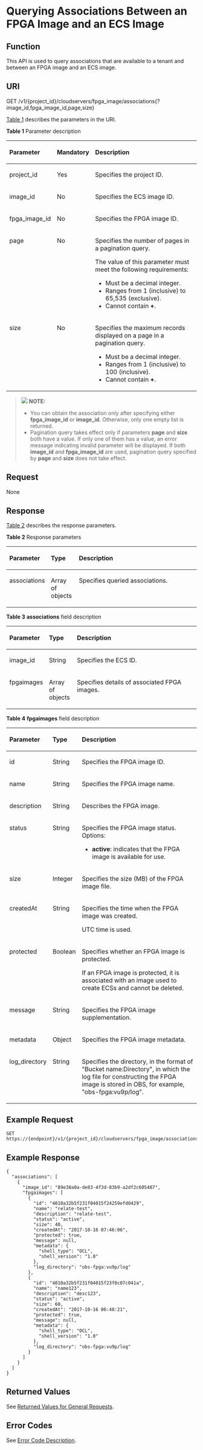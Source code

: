 # Querying Associations Between an FPGA Image and an ECS Image<a name="EN-US_TOPIC_0081950550"></a>

## Function<a name="section48834480211756"></a>

This API is used to query associations that are available to a tenant and between an FPGA image and an ECS image.

## URI<a name="section63682811363"></a>

GET /v1/\{project\_id\}/cloudservers/fpga\_image/associations\{?image\_id,fpga\_image\_id,page,size\}

[Table 1](#table35325481211756)  describes the parameters in the URI.

**Table  1**  Parameter description

<a name="table35325481211756"></a>
<table><thead align="left"><tr id="row10431529211756"><th class="cellrowborder" valign="top" width="19.61%" id="mcps1.2.4.1.1"><p id="p49630859211756"><a name="p49630859211756"></a><a name="p49630859211756"></a>Parameter</p>
</th>
<th class="cellrowborder" valign="top" width="17.330000000000002%" id="mcps1.2.4.1.2"><p id="p41996747211756"><a name="p41996747211756"></a><a name="p41996747211756"></a>Mandatory</p>
</th>
<th class="cellrowborder" valign="top" width="63.06%" id="mcps1.2.4.1.3"><p id="p51691642123611"><a name="p51691642123611"></a><a name="p51691642123611"></a>Description</p>
</th>
</tr>
</thead>
<tbody><tr id="row24519568211756"><td class="cellrowborder" valign="top" width="19.61%" headers="mcps1.2.4.1.1 "><p id="p63584698211756"><a name="p63584698211756"></a><a name="p63584698211756"></a>project_id</p>
</td>
<td class="cellrowborder" valign="top" width="17.330000000000002%" headers="mcps1.2.4.1.2 "><p id="p9124192211756"><a name="p9124192211756"></a><a name="p9124192211756"></a>Yes</p>
</td>
<td class="cellrowborder" valign="top" width="63.06%" headers="mcps1.2.4.1.3 "><p id="p37593705"><a name="p37593705"></a><a name="p37593705"></a>Specifies the project ID.</p>
</td>
</tr>
<tr id="row2708280614842"><td class="cellrowborder" valign="top" width="19.61%" headers="mcps1.2.4.1.1 "><p id="p4622365214842"><a name="p4622365214842"></a><a name="p4622365214842"></a>image_id</p>
</td>
<td class="cellrowborder" valign="top" width="17.330000000000002%" headers="mcps1.2.4.1.2 "><p id="p842488114842"><a name="p842488114842"></a><a name="p842488114842"></a>No</p>
</td>
<td class="cellrowborder" valign="top" width="63.06%" headers="mcps1.2.4.1.3 "><p id="p1132675214842"><a name="p1132675214842"></a><a name="p1132675214842"></a>Specifies the ECS image ID.</p>
</td>
</tr>
<tr id="row4430963214839"><td class="cellrowborder" valign="top" width="19.61%" headers="mcps1.2.4.1.1 "><p id="p3231044614839"><a name="p3231044614839"></a><a name="p3231044614839"></a>fpga_image_id</p>
</td>
<td class="cellrowborder" valign="top" width="17.330000000000002%" headers="mcps1.2.4.1.2 "><p id="p5905016514839"><a name="p5905016514839"></a><a name="p5905016514839"></a>No</p>
</td>
<td class="cellrowborder" valign="top" width="63.06%" headers="mcps1.2.4.1.3 "><p id="p1833404514839"><a name="p1833404514839"></a><a name="p1833404514839"></a>Specifies the FPGA image ID.</p>
</td>
</tr>
<tr id="row330016021383"><td class="cellrowborder" valign="top" width="19.61%" headers="mcps1.2.4.1.1 "><p id="p4936663021383"><a name="p4936663021383"></a><a name="p4936663021383"></a>page</p>
</td>
<td class="cellrowborder" valign="top" width="17.330000000000002%" headers="mcps1.2.4.1.2 "><p id="p3756192621383"><a name="p3756192621383"></a><a name="p3756192621383"></a>No</p>
</td>
<td class="cellrowborder" valign="top" width="63.06%" headers="mcps1.2.4.1.3 "><p id="p2171714320261"><a name="p2171714320261"></a><a name="p2171714320261"></a>Specifies the number of pages in a pagination query.</p>
<p id="p2679290021383"><a name="p2679290021383"></a><a name="p2679290021383"></a>The value of this parameter must meet the following requirements:</p>
<a name="ul15378898202527"></a><a name="ul15378898202527"></a><ul id="ul15378898202527"><li>Must be a decimal integer.</li><li>Ranges from 1 (inclusive) to 65,535 (exclusive).</li><li>Cannot contain <span class="parmvalue" id="parmvalue1012157220123616"><a name="parmvalue1012157220123616"></a><a name="parmvalue1012157220123616"></a><b>+</b></span>.</li></ul>
</td>
</tr>
<tr id="row4476081221383"><td class="cellrowborder" valign="top" width="19.61%" headers="mcps1.2.4.1.1 "><p id="p1819741321383"><a name="p1819741321383"></a><a name="p1819741321383"></a>size</p>
</td>
<td class="cellrowborder" valign="top" width="17.330000000000002%" headers="mcps1.2.4.1.2 "><p id="p1784369121383"><a name="p1784369121383"></a><a name="p1784369121383"></a>No</p>
</td>
<td class="cellrowborder" valign="top" width="63.06%" headers="mcps1.2.4.1.3 "><p id="p1741466521383"><a name="p1741466521383"></a><a name="p1741466521383"></a>Specifies the maximum records displayed on a page in a pagination query.</p>
<a name="ul48766102202745"></a><a name="ul48766102202745"></a><ul id="ul48766102202745"><li>Must be a decimal integer.</li><li>Ranges from 1 (inclusive) to 100 (inclusive).</li><li>Cannot contain <span class="parmvalue" id="parmvalue1012157220123616_1"><a name="parmvalue1012157220123616_1"></a><a name="parmvalue1012157220123616_1"></a><b>+</b></span>.</li></ul>
</td>
</tr>
</tbody>
</table>

>![](/images/icon-note.gif) **NOTE:**   
>-   You can obtain the association only after specifying either  **fpga\_image\_id**  or  **image\_id**. Otherwise, only one empty list is returned.  
>-   Pagination query takes effect only if parameters  **page**  and  **size**  both have a value. If only one of them has a value, an error message indicating invalid parameter will be displayed. If both  **image\_id**  and  **fpga\_image\_id**  are used, pagination query specified by  **page**  and  **size**  does not take effect.  

## Request<a name="section12581154817361"></a>

None

## Response<a name="section1847981211756"></a>

[Table 2](#table41782128362)  describes the response parameters.

**Table  2**  Response parameters

<a name="table41782128362"></a>
<table><thead align="left"><tr id="row17178181253615"><th class="cellrowborder" valign="top" width="17.68823117688231%" id="mcps1.2.4.1.1"><p id="p3178612173615"><a name="p3178612173615"></a><a name="p3178612173615"></a>Parameter</p>
</th>
<th class="cellrowborder" valign="top" width="14.74852514748525%" id="mcps1.2.4.1.2"><p id="p2017861210364"><a name="p2017861210364"></a><a name="p2017861210364"></a>Type</p>
</th>
<th class="cellrowborder" valign="top" width="67.56324367563244%" id="mcps1.2.4.1.3"><p id="p71791812113610"><a name="p71791812113610"></a><a name="p71791812113610"></a>Description</p>
</th>
</tr>
</thead>
<tbody><tr id="row19882155510223"><td class="cellrowborder" valign="top" width="17.68823117688231%" headers="mcps1.2.4.1.1 "><p id="p1651516518476"><a name="p1651516518476"></a><a name="p1651516518476"></a>associations</p>
</td>
<td class="cellrowborder" valign="top" width="14.74852514748525%" headers="mcps1.2.4.1.2 "><p id="p171371915124715"><a name="p171371915124715"></a><a name="p171371915124715"></a>Array of objects</p>
</td>
<td class="cellrowborder" valign="top" width="67.56324367563244%" headers="mcps1.2.4.1.3 "><p id="p2632162013472"><a name="p2632162013472"></a><a name="p2632162013472"></a>Specifies queried associations.</p>
</td>
</tr>
</tbody>
</table>

**Table  3** **associations**  field description

<a name="table41296006211756"></a>
<table><thead align="left"><tr id="row1990984211756"><th class="cellrowborder" valign="top" width="17.73%" id="mcps1.2.4.1.1"><p id="p15806308"><a name="p15806308"></a><a name="p15806308"></a>Parameter</p>
</th>
<th class="cellrowborder" valign="top" width="14.729999999999999%" id="mcps1.2.4.1.2"><p id="p21995508"><a name="p21995508"></a><a name="p21995508"></a>Type</p>
</th>
<th class="cellrowborder" valign="top" width="67.54%" id="mcps1.2.4.1.3"><p id="p36805753"><a name="p36805753"></a><a name="p36805753"></a>Description</p>
</th>
</tr>
</thead>
<tbody><tr id="row12291995211756"><td class="cellrowborder" valign="top" width="17.73%" headers="mcps1.2.4.1.1 "><p id="p47611720211756"><a name="p47611720211756"></a><a name="p47611720211756"></a>image_id</p>
</td>
<td class="cellrowborder" valign="top" width="14.729999999999999%" headers="mcps1.2.4.1.2 "><p id="p65870980211756"><a name="p65870980211756"></a><a name="p65870980211756"></a>String</p>
</td>
<td class="cellrowborder" valign="top" width="67.54%" headers="mcps1.2.4.1.3 "><p id="p63884995211756"><a name="p63884995211756"></a><a name="p63884995211756"></a>Specifies the ECS ID.</p>
</td>
</tr>
<tr id="row13988964122742"><td class="cellrowborder" valign="top" width="17.73%" headers="mcps1.2.4.1.1 "><p id="p59364323122742"><a name="p59364323122742"></a><a name="p59364323122742"></a>fpgaimages</p>
</td>
<td class="cellrowborder" valign="top" width="14.729999999999999%" headers="mcps1.2.4.1.2 "><p id="p43780854122742"><a name="p43780854122742"></a><a name="p43780854122742"></a>Array of objects</p>
</td>
<td class="cellrowborder" valign="top" width="67.54%" headers="mcps1.2.4.1.3 "><p id="p56588294122742"><a name="p56588294122742"></a><a name="p56588294122742"></a>Specifies details of associated FPGA images.</p>
</td>
</tr>
</tbody>
</table>

**Table  4** **fpgaimages**  field description

<a name="table8516581556"></a>
<table><thead align="left"><tr id="row7614582559"><th class="cellrowborder" valign="top" width="18.45%" id="mcps1.2.4.1.1"><p id="p16466146387"><a name="p16466146387"></a><a name="p16466146387"></a>Parameter</p>
</th>
<th class="cellrowborder" valign="top" width="14.01%" id="mcps1.2.4.1.2"><p id="p4275121516817"><a name="p4275121516817"></a><a name="p4275121516817"></a>Type</p>
</th>
<th class="cellrowborder" valign="top" width="67.54%" id="mcps1.2.4.1.3"><p id="p1245122016810"><a name="p1245122016810"></a><a name="p1245122016810"></a>Description</p>
</th>
</tr>
</thead>
<tbody><tr id="row17519144919716"><td class="cellrowborder" valign="top" width="18.45%" headers="mcps1.2.4.1.1 "><p id="p11520649777"><a name="p11520649777"></a><a name="p11520649777"></a>id</p>
</td>
<td class="cellrowborder" valign="top" width="14.01%" headers="mcps1.2.4.1.2 "><p id="p1252064914714"><a name="p1252064914714"></a><a name="p1252064914714"></a>String</p>
</td>
<td class="cellrowborder" valign="top" width="67.54%" headers="mcps1.2.4.1.3 "><p id="p20520749374"><a name="p20520749374"></a><a name="p20520749374"></a>Specifies the FPGA image ID.</p>
</td>
</tr>
<tr id="row10620582558"><td class="cellrowborder" valign="top" width="18.45%" headers="mcps1.2.4.1.1 "><p id="p136358135514"><a name="p136358135514"></a><a name="p136358135514"></a>name</p>
</td>
<td class="cellrowborder" valign="top" width="14.01%" headers="mcps1.2.4.1.2 "><p id="p16858155515"><a name="p16858155515"></a><a name="p16858155515"></a>String</p>
</td>
<td class="cellrowborder" valign="top" width="67.54%" headers="mcps1.2.4.1.3 "><p id="p1862584550"><a name="p1862584550"></a><a name="p1862584550"></a>Specifies the FPGA image name.</p>
</td>
</tr>
<tr id="row17612584557"><td class="cellrowborder" valign="top" width="18.45%" headers="mcps1.2.4.1.1 "><p id="p186135895514"><a name="p186135895514"></a><a name="p186135895514"></a>description</p>
</td>
<td class="cellrowborder" valign="top" width="14.01%" headers="mcps1.2.4.1.2 "><p id="p116858125517"><a name="p116858125517"></a><a name="p116858125517"></a>String</p>
</td>
<td class="cellrowborder" valign="top" width="67.54%" headers="mcps1.2.4.1.3 "><p id="p18695825512"><a name="p18695825512"></a><a name="p18695825512"></a>Describes the FPGA image.</p>
</td>
</tr>
<tr id="row1066588556"><td class="cellrowborder" valign="top" width="18.45%" headers="mcps1.2.4.1.1 "><p id="p19685815557"><a name="p19685815557"></a><a name="p19685815557"></a>status</p>
</td>
<td class="cellrowborder" valign="top" width="14.01%" headers="mcps1.2.4.1.2 "><p id="p9665816551"><a name="p9665816551"></a><a name="p9665816551"></a>String</p>
</td>
<td class="cellrowborder" valign="top" width="67.54%" headers="mcps1.2.4.1.3 "><p id="p1464580551"><a name="p1464580551"></a><a name="p1464580551"></a>Specifies the FPGA image status. Options:</p>
<a name="ul13625815558"></a><a name="ul13625815558"></a><ul id="ul13625815558"><li><strong>active</strong>: indicates that the FPGA image is available for use.</li></ul>
</td>
</tr>
<tr id="row475581556"><td class="cellrowborder" valign="top" width="18.45%" headers="mcps1.2.4.1.1 "><p id="p17714581554"><a name="p17714581554"></a><a name="p17714581554"></a>size</p>
</td>
<td class="cellrowborder" valign="top" width="14.01%" headers="mcps1.2.4.1.2 "><p id="p177165875518"><a name="p177165875518"></a><a name="p177165875518"></a>Integer</p>
</td>
<td class="cellrowborder" valign="top" width="67.54%" headers="mcps1.2.4.1.3 "><p id="p1271158105515"><a name="p1271158105515"></a><a name="p1271158105515"></a>Specifies the size (MB) of the FPGA image file.</p>
</td>
</tr>
<tr id="row17158155516"><td class="cellrowborder" valign="top" width="18.45%" headers="mcps1.2.4.1.1 "><p id="p3755817556"><a name="p3755817556"></a><a name="p3755817556"></a>createdAt</p>
</td>
<td class="cellrowborder" valign="top" width="14.01%" headers="mcps1.2.4.1.2 "><p id="p147958135510"><a name="p147958135510"></a><a name="p147958135510"></a>String</p>
</td>
<td class="cellrowborder" valign="top" width="67.54%" headers="mcps1.2.4.1.3 "><p id="p12795865515"><a name="p12795865515"></a><a name="p12795865515"></a>Specifies the time when the FPGA image was created.</p>
<p id="p1377587556"><a name="p1377587556"></a><a name="p1377587556"></a>UTC time is used.</p>
</td>
</tr>
<tr id="row207125814552"><td class="cellrowborder" valign="top" width="18.45%" headers="mcps1.2.4.1.1 "><p id="p7785865510"><a name="p7785865510"></a><a name="p7785865510"></a>protected</p>
</td>
<td class="cellrowborder" valign="top" width="14.01%" headers="mcps1.2.4.1.2 "><p id="p37658135517"><a name="p37658135517"></a><a name="p37658135517"></a>Boolean</p>
</td>
<td class="cellrowborder" valign="top" width="67.54%" headers="mcps1.2.4.1.3 "><p id="p13745835514"><a name="p13745835514"></a><a name="p13745835514"></a>Specifies whether an FPGA image is protected.</p>
<p id="p187185815519"><a name="p187185815519"></a><a name="p187185815519"></a>If an FPGA image is protected, it is associated with an image used to create ECSs and cannot be deleted.</p>
</td>
</tr>
<tr id="row1978582553"><td class="cellrowborder" valign="top" width="18.45%" headers="mcps1.2.4.1.1 "><p id="p374586556"><a name="p374586556"></a><a name="p374586556"></a>message</p>
</td>
<td class="cellrowborder" valign="top" width="14.01%" headers="mcps1.2.4.1.2 "><p id="p87175814557"><a name="p87175814557"></a><a name="p87175814557"></a>String</p>
</td>
<td class="cellrowborder" valign="top" width="67.54%" headers="mcps1.2.4.1.3 "><p id="p167175810553"><a name="p167175810553"></a><a name="p167175810553"></a>Specifies the FPGA image supplementation.</p>
</td>
</tr>
<tr id="row675583556"><td class="cellrowborder" valign="top" width="18.45%" headers="mcps1.2.4.1.1 "><p id="p17725875519"><a name="p17725875519"></a><a name="p17725875519"></a>metadata</p>
</td>
<td class="cellrowborder" valign="top" width="14.01%" headers="mcps1.2.4.1.2 "><p id="p15745812552"><a name="p15745812552"></a><a name="p15745812552"></a>Object</p>
</td>
<td class="cellrowborder" valign="top" width="67.54%" headers="mcps1.2.4.1.3 "><p id="p07358105511"><a name="p07358105511"></a><a name="p07358105511"></a>Specifies the FPGA image metadata.</p>
</td>
</tr>
<tr id="row6710586559"><td class="cellrowborder" valign="top" width="18.45%" headers="mcps1.2.4.1.1 "><p id="p1779584557"><a name="p1779584557"></a><a name="p1779584557"></a>log_directory</p>
</td>
<td class="cellrowborder" valign="top" width="14.01%" headers="mcps1.2.4.1.2 "><p id="p9715820554"><a name="p9715820554"></a><a name="p9715820554"></a>String</p>
</td>
<td class="cellrowborder" valign="top" width="67.54%" headers="mcps1.2.4.1.3 "><p id="p1881058115511"><a name="p1881058115511"></a><a name="p1881058115511"></a>Specifies the directory, in the format of "Bucket name:Directory", in which the log file for constructing the FPGA image is stored in OBS, for example, "obs-fpga:vu9p/log".</p>
</td>
</tr>
</tbody>
</table>

## Example Request<a name="section1095114141299"></a>

```
GET https://{endpoint}/v1/{project_id}/cloudservers/fpga_image/associations
```

## Example Response<a name="section31303547211756"></a>

```
{ 
  "associations": [ 
    { 
      "image_id": "89e38a0a-de83-4f3d-83b9-a2df2c605487", 
      "fpgaimages": [ 
        { 
          "id": "4010a32b5f231f04015f24259efd0429", 
          "name": "relate-test", 
          "description": "relate-test", 
          "status": "active", 
          "size": 40, 
          "createdAt": "2017-10-16 07:46:06", 
          "protected": true, 
          "message": null, 
          "metadata": { 
            "shell_type": "OCL", 
            "shell_version": "1.0" 
          },
          "log_directory": "obs-fpga:vu9p/log"
        }, 
        { 
          "id": "4010a32b5f231f04015f23f0c07c041a", 
          "name": "name123", 
          "description": "desc123", 
          "status": "active", 
          "size": 60, 
          "createdAt": "2017-10-16 06:48:21", 
          "protected": true, 
          "message": null, 
          "metadata": { 
            "shell_type": "OCL", 
            "shell_version": "1.0" 
          },
          "log_directory": "obs-fpga:vu9p/log"
        } 
      ] 
    } 
  ] 
}
```

## Returned Values<a name="section3477250491225"></a>

See  [Returned Values for General Requests](returned-values-for-general-requests.md).

## Error Codes<a name="section85821649202813"></a>

See  [Error Code Description](error-code-description.md).


